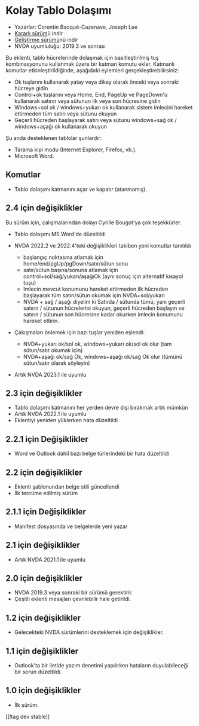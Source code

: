 # Kolay Tablo Dolaşımı #

* Yazarlar: Corentin Bacqué-Cazenave, Joseph Lee
* [Kararlı sürüm][1]ü indir
* [Geliştirme sürümü][2]nü indir
* NVDA uyumluluğu: 2019.3 ve sonrası

Bu eklenti, tablo hücrelerinde dolaşmak için basitleştirilmiş tuş
kombinasyonunu kullanmak üzere bir katman komutu ekler. Katmanlı komutlar
etkinleştirildiğinde, aşağıdaki eylemleri gerçekleştirebilirsiniz:

* Ok tuşlarını kullanarak yatay veya dikey olarak önceki veya sonraki
  hücreye gidin
* Control+ok tuşlarını veya Home, End, PageUp ve PageDown'u kullanarak
  satırın veya sütunun ilk veya son hücresine gidin
* Windows+sol ok / windows+yukarı ok kullanarak sistem imlecini hareket
  ettirmeden tüm satırı veya sütunu okuyun
* Geçerli hücreden başlayarak satırı veya sütunu windows+sağ ok /
  windows+aşağı ok kullanarak okuyun

Şu anda desteklenen tablolar şunlardır:

* Tarama kipi modu (Internet Explorer, Firefox, vb.).
* Microsoft Word.

## Komutlar

* Tablo dolaşımı katmanını açar ve kapatır (atanmamış).

## 2.4 için değişiklikler

Bu sürüm için, çalışmalarından dolayı Cyrille Bougot'ya çok teşekkürler.

* Tablo dolaşımı MS Word'de düzeltildi
* NVDA 2022.2 ve 2022.4'teki değişiklikleri takiben yeni komutlar tanıtıldı

    * başlangıç ​​noktasına atlamak için home/end/pgUp/pgDown/satır/sütun
      sonu
    * satır/sütun başına/sonuna atlamak için control+sol/sağ/yukarı/aşağıOk
      (aynı sonuç için alternatif kısayol tuşu)
    * İmlecin mevcut konumunu hareket ettirmeden ilk hücreden başlayarak tüm
      satırı/sütun okumak için NVDA+sol/yukarı
    * NVDA + sağ / aşağı diyelim ki Satırda / sütunda tümü, yani geçerli
      satırın / sütunun hücrelerini okuyun, geçerli hücreden başlayın ve
      satırın / sütunun son hücresine kadar okurken imlecin konumunu hareket
      ettirin.

* Çakışmaları önlemek için bazı tuşlar yeniden eşlendi:

    * NVDA+yukarı ok/sol ok, windows+yukarı ok/sol ok olur (tam sütun/satır
      okumak için)
    * NVDA+aşağı ok/sağ Ok, windows+aşağı ok/sağ Ok olur (tümünü sütun/satır
      olarak söyleyin)

* Artık NVDA 2023.1 ile uyumlu

## 2.3 için değişiklikler

* Tablo dolaşımı katmanını her yerden devre dışı bırakmak artık mümkün
* Artık NVDA 2022.1 ile uyumlu
* Eklentiyi yeniden yüklerken hata düzeltildi

## 2.2.1 için Değişiklikler

* Word ve Outlook dahil bazı belge türlerindeki bir hata düzeltildi

## 2.2 için değişiklikler

* Eklenti şablonundan belge stili güncellendi
* İlk tercüme edilmiş sürüm

## 2.1.1 için Değişiklikler

* Manifest dosyasında  ve belgelerde yeni yazar

## 2.1 için değişiklikler

* Artık NVDA 2021.1 ile uyumlu

## 2.0 için değişiklikler

* NVDA 2019.3 veya sonraki bir sürümü gerektirir.
* Çeşitli eklenti mesajları çevrilebilir hale getirildi.

## 1.2 için değişiklikler

* Gelecekteki NVDA sürümlerini desteklemek için değişiklikler.

## 1.1 için değişiklikler

* Outlook'ta bir iletide yazım denetimi yapılırken hataların duyulabileceği
  bir sorun düzeltildi.

## 1.0 için değişiklikler

*   İlk sürüm.

[[!tag dev stable]]

[1]: https://www.nvaccess.org/addonStore/legacy?file=etn

[2]: https://www.nvaccess.org/addonStore/legacy?file=etn-dev
